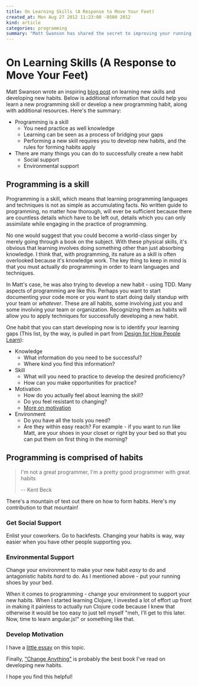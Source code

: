 ```yaml
---
title: On Learning Skills (A Response to Move Your Feet)
created_at: Mon Aug 27 2012 11:23:00 -0500 2012
kind: article
categories: programming
summary: "Matt Swanson has shared the secret to improving your running: move your feet! I elaborate on that advice and give a more complete way of figuring out your learning roadblocks and removing them."
---
```


# On Learning Skills (A Response to Move Your Feet)

Matt Swanson wrote an inspiring
[blog post](http://swanson.github.com/blog/2012/08/27/move-your-feet.html)
on learning new skills and developing new habits. Below is additional
information that could help you learn a new programming skill or
develop a new programming habit, along with additional resources.
Here's the summary:

* Programming is a skill
    * You need practice as well knowledge
    * Learning can be seen as a process of bridging your gaps
    * Performing a new skill requires you to develop new habits, and
      the rules for forming habits apply
* There are many things you can do to successfully create a new habit
    * Social support
    * Environmental support
    
## Programming is a skill

Programming is a skill, which means that learning programming
languages and techniques is not as simple as accumulating facts.
No written guide to programming, no matter how thorough, will ever be
sufficient because there are countless details which have to be left
out, details which you can only assimilate while engaging in the
practice of programming.

No one would suggest that you could become a world-class singer by
merely going through a book on the subject. With these physical
skills, it's obvious that learning involves doing something other than
just absorbing knowledge. I think that, with programming, its nature
as a skill is often overlooked because it's knowledge work. The key
thing to keep in mind is that you must actually do programming in
order to learn languages and techniques.

In Matt's case, he was also trying to develop a new habit - using TDD.
Many aspects of programming are like this. Perhaps you want to start
documenting your code more or you want to start doing daily standup
with your team or _whatever_. These are all habits, some involving
just you and some involving your team or organization. Recognizing
them as habits will allow you to apply techniques for successfully
developing a new habit.

One habit that you can start developing now is to identify your
learning gaps
(This list, by the way, is pulled in part from
[Design for How People Learn](http://www.amazon.com/gp/product/0321768434/ref=as_li_ss_tl?ie=UTF8&camp=1789&creative=390957&creativeASIN=0321768434&linkCode=as2&tag=aflyingmachin-20)):

* Knowledge
    * What information do you need to be successful?
    * Where kind you find this information?
* Skill
    * What will you need to practice to develop the desired
      proficiency?
    * How can you make opportunities for practice?
* Motivation
    * How do you actually feel about learning the skill?
    * Do you feel resistant to changing?
    * [More on motivation](/essays/how-to-get-and-stay-motivated/)
* Environment
    * Do you have all the tools you need?
    * Are they within easy reach? For example - if you want to run
      like Matt, are your shoes in your closet or right by your bed so
      that you can put them on first thing in the morning?

## Programming is comprised of habits

> I'm not a great programmer, I'm a pretty good programmer with great
> habits
>
> -- Kent Beck

There's a mountain of text out there on how to form habits. Here's my
contribution to that mountain!

### Get Social Support

Enlist your coworkers. Go to hackfests. Changing your habits is way,
way easier when you have other people supporting you.

### Environmental Support

Change your environment to make your new habit _easy_ to do and
antagonistic habits _hard_ to do. As I mentioned above - put your
running shoes by your bed.

When it comes to programming - change your environment to support your
new habits. When I started learning Clojure, I invested a lot of
effort up front in making it painless to actually run Clojure code
because I knew that otherwise it would be too easy to just tell myself
"meh, I'll get to this later. Now, time to learn angular.js!" or
something like that.

### Develop Motivation

I have a [little essay](/essays/how-to-get-and-stay-motivated/) on
this topic.

Finally,
["Change Anything"](http://www.amazon.com/Change-Anything-Science-Personal-Success/dp/0446573906/?tag=aflyingmachin-20)
is probably the best book I've read on developing new habits.

I hope you find this helpful!

